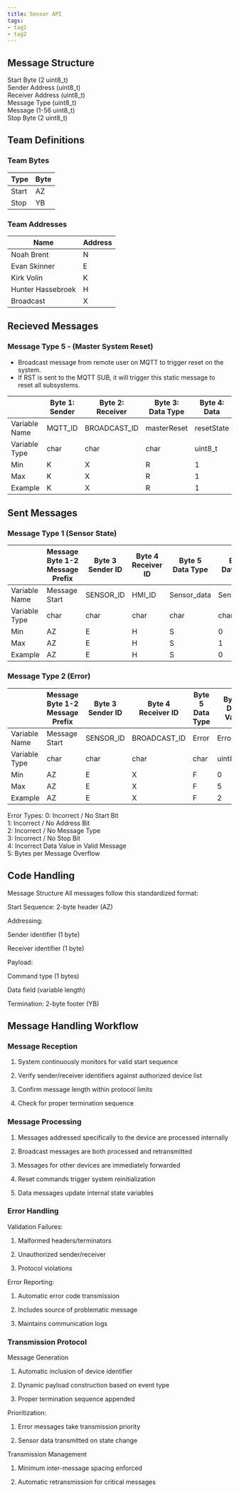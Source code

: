 ```yaml
---
title: Sensor API
tags:
- tag1
- tag2
---
```


## Message Structure

Start Byte (2 uint8_t) <br>
Sender Address (uint8_t)<br>
Receiver Address (uint8_t)<br>
Message Type (uint8_t)<br>
Message (1-56 uint8_t)<br>
Stop Byte (2 uint8_t)<br>

## Team Definitions

### Team Bytes

| Type |  Byte  |
| -----------| ----------- |
| Start | AZ  |
| Stop | YB |

### Team Addresses

| Name |  Address  |
| -----------| ----------- |
| Noah Brent | N  |
|Evan Skinner| E |
|Kirk Volin| K |
|Hunter Hassebroek| H |
| Broadcast | X |

## Recieved Messages

### Message Type 5 - (Master System Reset)

- Broadcast message from remote user on MQTT to trigger reset on the system. 
- If RST is sent to the MQTT SUB, it will trigger this static message to reset all subsystems.

|  |  Byte 1: Sender     |  Byte 2: Receiver | Byte 3: Data Type | Byte 4: Data  |
| -----------| ----------- | --| --| -- |
|Variable Name| MQTT_ID  | BROADCAST_ID| masterReset | resetState |
|Variable Type| char  | char | char| uint8_t |
|Min| K  | X | R | 1|
|Max| K  | X | R |1|
|Example| K | X | R | 1|

## Sent Messages

### Message Type 1 (Sensor State)

|  | Message Byte 1-2 <br> Message Prefix | Byte 3 <br> Sender ID | Byte 4 <br> Receiver ID | Byte 5 <br> Data Type | Byte 6 <br> Data Value| Byte 7 <br> Data Value | Byte 8-9 End Message |
| -----------| --- |----------- | --| --| -- | -- | -- |
|Variable Name| Message Start |SENSOR_ID  | HMI_ID| Sensor_data | Sensor_State | Sensor_Location | End Message |
|Variable Type| char |char  | char | char| char | char | char |
|Min| AZ |E  | H | S | 0| 1 | YB |
|Max| AZ |E  | H | S | 1 | 4 | YB |
|Example| AZ |E | H | S | 0 | 2 | YB |

### Message Type 2 (Error)

|  | Message Byte 1-2 <br> Message Prefix | Byte 3 <br> Sender ID | Byte 4 <br> Receiver ID | Byte 5 <br> Data Type | Byte 6 <br> Data Value| Byte 7-8 End Message |
| -----------| --- |----------- | --| --| -- | -- |
|Variable Name| Message Start |SENSOR_ID  | BROADCAST_ID| Error | Error_type | End Message |
|Variable Type| char |char  | char | char| uint8_t | char |
|Min| AZ |E  | X | F | 0| YB |
|Max| AZ |E  | X | F |5| YB |
|Example| AZ |E | X | F | 2| YB |

Error Types:
0: Incorrect / No Start Bit <br>
1: Incorrect / No Address Bit<br>
2: Incorrect / No Message Type<br>
3: Incorrect / No Stop Bit<br>
4: Incorrect Data Value in Valid Message<br>
5: Bytes per Message Overflow<br>

## Code Handling

Message Structure
All messages follow this standardized format:

Start Sequence: 2-byte header (AZ)

Addressing:

Sender identifier (1 byte)

Receiver identifier (1 byte)

Payload:

Command type (1 bytes)

Data field (variable length)

Termination: 2-byte footer (YB)

## Message Handling Workflow

### Message Reception

1. System continuously monitors for valid start sequence

2. Verify sender/receiver identifiers against authorized device list

3. Confirm message length within protocol limits

4. Check for proper termination sequence

### Message Processing

1. Messages addressed specifically to the device are processed internally

2. Broadcast messages are both processed and retransmitted

3. Messages for other devices are immediately forwarded

4. Reset commands trigger system reinitialization

5. Data messages update internal state variables

### Error Handling

Validation Failures:

1. Malformed headers/terminators

2. Unauthorized sender/receiver

3. Protocol violations

Error Reporting:

1. Automatic error code transmission

2. Includes source of problematic message

3. Maintains communication logs

### Transmission Protocol

Message Generation

1. Automatic inclusion of device identifier

2. Dynamic payload construction based on event type

3. Proper termination sequence appended

Prioritization:

1. Error messages take transmission priority

2. Sensor data transmitted on state change

Transmission Management

1. Minimum inter-message spacing enforced

2. Automatic retransmission for critical messages

